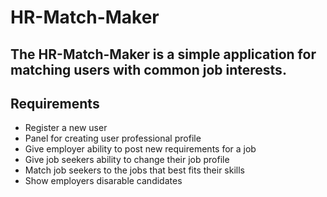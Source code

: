 # HR-Match-Maker
## The HR-Match-Maker is a simple application for matching users with common job interests.

## Requirements
- Register a new user
- Panel for creating user professional profile
- Give employer ability to post new requirements for a job
- Give job seekers ability to change their job profile
- Match job seekers to the jobs that best fits their skills
- Show employers disarable candidates